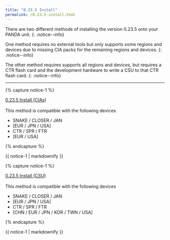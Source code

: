 ```yaml
---
title: "0.23.5 Install"
permalink: /0.23.5-install.html
---
```


There are two different methods of installing the version 0.23.5 onto your PANDA unit.
{: .notice--info}

One method requires no external tools but only supports some regions and devices due to missing CIA packs for the remaining regions and devices.
{: .notice--info}

The other method requires supports all regions and devices, but requires a CTR flash card and the development hardware to write a CSU to that CTR flash card.
{: .notice--info}

___

{% capture notice-1 %}

[0.23.5 Install (CIAs)](0.23.5-install-(cias))
<br><br>
This method is compatible with the following devices 

+  SNAKE / CLOSER / JAN
  + [EUR / JPN / USA]
+  CTR / SPR / FTR
  + [EUR / USA]

{% endcapture %}

<div class="notice--primary">{{ notice-1 | markdownify }}</div>

{% capture notice-1 %}

[0.23.5 Install (CSU)](0.23.5-install-(csu))
<br><br>
This method is compatible with the following devices 

+  SNAKE / CLOSER / JAN
  + [EUR / JPN / USA]
+  CTR / SPR / FTR
  + [CHN / EUR / JPN / KOR / TWN / USA]

{% endcapture %}

<div class="notice--primary">{{ notice-1 | markdownify }}</div>